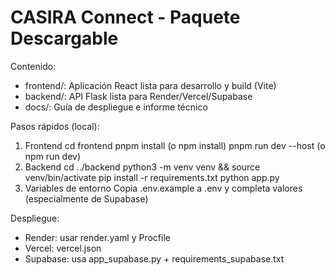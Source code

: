 CASIRA Connect - Paquete Descargable
===================================

Contenido:
- frontend/: Aplicación React lista para desarrollo y build (Vite)
- backend/: API Flask lista para Render/Vercel/Supabase
- docs/: Guía de despliegue e informe técnico

Pasos rápidos (local):
1) Frontend
   cd frontend
   pnpm install (o npm install)
   pnpm run dev --host (o npm run dev)
2) Backend
   cd ../backend
   python3 -m venv venv && source venv/bin/activate
   pip install -r requirements.txt
   python app.py
3) Variables de entorno
   Copia .env.example a .env y completa valores (especialmente de Supabase)

Despliegue:
- Render: usar render.yaml y Procfile
- Vercel: vercel.json
- Supabase: usa app_supabase.py + requirements_supabase.txt

